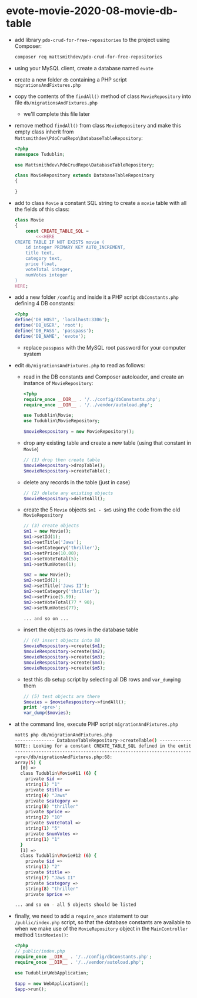 # evote-movie-2020-08-movie-db-table

- add library `pdo-crud-for-free-repositories` to the project using Composer:
    
    ```bash
    composer req mattsmithdev/pdo-crud-for-free-repositories
    ```

- using your MySQL client, create a database named `evote`

- create a new folder `db` containing a PHP script `migrationsAndFixtures.php`

- copy the contents of the `findAll()` method of class `MovieRepository` into file `db/migrationsAndFixtures.php`

    - we'll complete this file later
    
- remove method `findAll()` from class `MovieRepository` and make this empty class inherit from ` Mattsmithdev\PdoCrudRepo\DatabaseTableRepository`:

    ```php
    <?php
    namespace Tudublin;
    
    use Mattsmithdev\PdoCrudRepo\DatabaseTableRepository;
    
    class MovieRepository extends DatabaseTableRepository
    {
    
    }
    ```
  
- add to class `Movie` a constant SQL string to create a `movie` table with all the fields of this class:

    ```php
    class Movie
    {
        const CREATE_TABLE_SQL =
            <<<HERE
    CREATE TABLE IF NOT EXISTS movie (
        id integer PRIMARY KEY AUTO_INCREMENT,
        title text,
        category text,
        price float,
        voteTotal integer,
        numVotes integer
    )
    HERE;
    ```
  
- add a new folder `/config` and inside it a PHP script `dbConstants.php` defining 4 DB constants:

    ```php
    <?php
    define('DB_HOST', 'localhost:3306');
    define('DB_USER', 'root');
    define('DB_PASS', 'passpass');
    define('DB_NAME', 'evote');
    ```
    
    - replace `passpass` with the MySQL root password for your computer system
    
- edit `db/migrationsAndFixtures.php` to read as follows:

    - read in the DB constants and Composer autoloader, and create an instance of `MovieRepository`:

        ```php
        <?php
        require_once __DIR__ . '/../config/dbConstants.php';
        require_once __DIR__ . '/../vendor/autoload.php';
        
        use Tudublin\Movie;
        use Tudublin\MovieRepository;
        
        $movieRespository = new MovieRepository();
        ```
    - drop any existing table and create a new table (using that constant in `Movie`)
    
        ```php
        // (1) drop then create table
        $movieRespository->dropTable();
        $movieRespository->createTable();
        ```

    - delete any records in the table (just in case)
    
        ```php
        // (2) delete any existing objects
        $movieRespository->deleteAll();
        ```
      
    - create the 5 `Movie` objects `$m1 - $m5` using the code from the old `MovieRepository` 
        
    
        ```php
        // (3) create objects
        $m1 = new Movie();
        $m1->setId(1);
        $m1->setTitle('Jaws');
        $m1->setCategory('thriller');
        $m1->setPrice(10.00);
        $m1->setVoteTotal(5);
        $m1->setNumVotes(1);
        
        $m2 = new Movie();
        $m2->setId(2);
        $m2->setTitle('Jaws II');
        $m2->setCategory('thriller');
        $m2->setPrice(5.99);
        $m2->setVoteTotal(77 * 90);
        $m2->setNumVotes(77);
        
        ... and so on ...
        ```
        
    - insert the objects as rows in the database table
    
        ```php
        // (4) insert objects into DB
        $movieRespository->create($m1);
        $movieRespository->create($m2);
        $movieRespository->create($m3);
        $movieRespository->create($m4);
        $movieRespository->create($m5);
        ```
        
    - test this db setup script by selecting all DB rows and `var_dump`ing them
        
        ```php
        // (5) test objects are there
        $movies = $movieRespository->findAll();
        print '<pre>';
        var_dump($movies);
        ```

- at the command line, execute PHP script `migrationAndFixtures.php`

    ```bash
    matt$ php db/migrationAndFixtures.php 
    --------------- DatabaseTableRepository->createTable() ----------------
    NOTE:: Looking for a constant CREATE_TABLE_SQL defined in the entity class associated with this repository
    -----------------------------------------------------------------------
    <pre>/db/migrationAndFixtures.php:68:
    array(5) {
      [0] =>
      class Tudublin\Movie#11 (6) {
        private $id =>
        string(1) "1"
        private $title =>
        string(4) "Jaws"
        private $category =>
        string(8) "thriller"
        private $price =>
        string(2) "10"
        private $voteTotal =>
        string(1) "5"
        private $numVotes =>
        string(1) "1"
      }
      [1] =>
      class Tudublin\Movie#12 (6) {
        private $id =>
        string(1) "2"
        private $title =>
        string(7) "Jaws II"
        private $category =>
        string(8) "thriller"
        private $price =>

    ... and so on - all 5 objects should be listed
    ```
  
- finally, we need to add a `require_once` statement to our `/public/index.php` script, so that the database constants are available to when we make use of the `MovieRepository` object in the `MainController` method `listMovies()`:

    ```php
    <?php
    // public/index.php
    require_once __DIR__ . '/../config/dbConstants.php';
    require_once __DIR__ . '/../vendor/autoload.php';
    
    use Tudublin\WebApplication;
    
    $app = new WebApplication();
    $app->run();
    ```